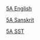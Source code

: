<html>
<body>
<p><a href="./5A English.xlsx"/>5A English</a></p>
<p><a href="./5A Sanskrit.xlsx"/>5A Sanskrit</a></p>
<p><a href="./5A SST.xlsx"/>5A SST</a></p>
</body>
</html>
